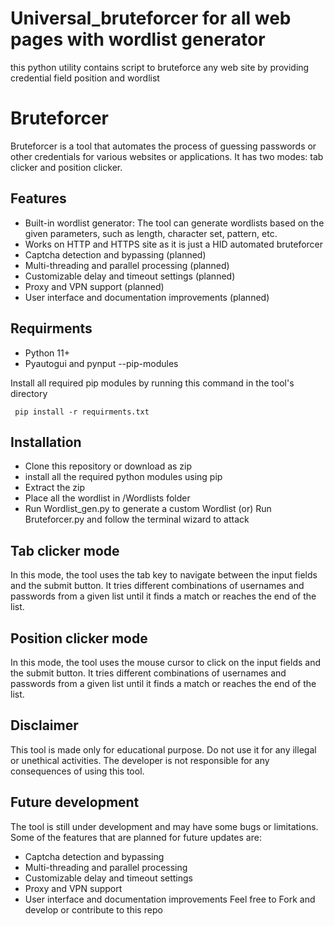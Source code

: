 # Universal_bruteforcer for all web pages with wordlist generator
 this python utility contains script to bruteforce any web site by providing credential field position and wordlist
# Bruteforcer

Bruteforcer is a tool that automates the process of guessing passwords or other credentials for various websites or applications. It has two modes: tab clicker and position clicker.

## Features

- Built-in wordlist generator: The tool can generate wordlists based on the given parameters, such as length, character set, pattern, etc.
- Works on HTTP and HTTPS site as it is just a HID automated bruteforcer
- Captcha detection and bypassing (planned)
- Multi-threading and parallel processing (planned)
- Customizable delay and timeout settings (planned)
- Proxy and VPN support (planned)
- User interface and documentation improvements (planned)
## Requirments
- Python 11+
- Pyautogui and pynput --pip-modules


Install all required pip modules by running this command in the tool's directory

     pip install -r requirments.txt
## Installation
- Clone this repository or download as zip
- install all the required python modules using pip
- Extract the zip
- Place all the wordlist in /Wordlists folder 
- Run Wordlist_gen.py to generate a custom Wordlist (or) Run Bruteforcer.py and follow the terminal wizard to attack
## Tab clicker mode

In this mode, the tool uses the tab key to navigate between the input fields and the submit button. It tries different combinations of usernames and passwords from a given list until it finds a match or reaches the end of the list.

## Position clicker mode

In this mode, the tool uses the mouse cursor to click on the input fields and the submit button. It tries different combinations of usernames and passwords from a given list until it finds a match or reaches the end of the list.

## Disclaimer

This tool is made only for educational purpose. Do not use it for any illegal or unethical activities. The developer is not responsible for any consequences of using this tool.

## Future development

The tool is still under development and may have some bugs or limitations. Some of the features that are planned for future updates are:

- Captcha detection and bypassing
- Multi-threading and parallel processing
- Customizable delay and timeout settings
- Proxy and VPN support
- User interface and documentation improvements
Feel free to Fork and develop or contribute to this repo
